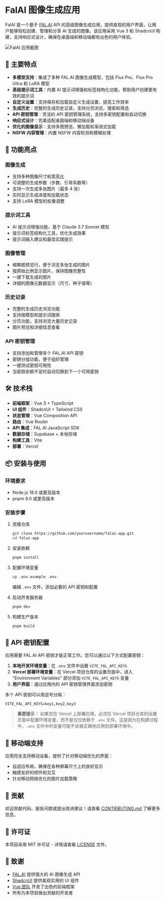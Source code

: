 # FalAI 图像生成应用

FalAI 是一个基于 [FAL.AI](https://fal.ai/) API 的高级图像生成应用，提供直观的用户界面，让用户能够轻松创建、管理和分享 AI 生成的图像。该应用采用 Vue 3 和 ShadcnUI 构建，支持响应式设计，确保在桌面端和移动端都有出色的用户体验。

![FalAI 应用截图](public/screenshot.png)

## 🌟 主要特点

- **多模型支持**：集成了多种 FAL.AI 图像生成模型，包括 Flux Pro、Flux Pro Ultra 和 LoRA 模型
- **高级提示词工具**：内置 AI 提示词增强和标签结构化功能，帮助用户创建更有效的提示词
- **自定义设置**：支持保存和加载自定义生成设置，提高工作效率
- **生成历史**：完整的生成历史记录，支持分页浏览、搜索和筛选
- **API 密钥管理**：灵活的 API 密钥管理系统，支持多密钥配置和自动切换
- **响应式设计**：完美适配桌面端和移动端设备
- **优化的图像显示**：支持多图预览、懒加载和渐进式加载
- **NSFW 内容管理**：内置 NSFW 内容检测和模糊处理

## 🚀 功能亮点

### 图像生成

- 支持多种图像尺寸和宽高比
- 可调整的生成参数（步数、引导系数等）
- 支持一次生成多张图片（最多 4 张）
- 实时显示生成进度和加载状态
- 支持 LoRA 模型的权重调整

### 提示词工具

- AI 提示词增强功能，基于 Claude 3.7 Sonnet 模型
- 提示词标签结构化工具，优化生成效果
- 提示词输入建议和最佳实践提示

### 图像管理

- 缩略图预览行，便于浏览多张生成的图片
- 按原始比例显示图片，保持图像完整性
- 一键下载生成的图片
- 详细的图像元数据显示（尺寸、种子值等）

### 历史记录

- 完整的生成历史浏览功能
- 支持按模型和提示词搜索
- 分页功能，支持浏览大量历史记录
- 图片预览和详细信息查看

### API 密钥管理

- 支持添加和管理多个 FAL.AI API 密钥
- 密钥分组功能，便于组织管理
- 一键测试密钥可用性
- 当密钥余额不足时自动切换到下一个可用密钥

## 🛠️ 技术栈

- **前端框架**：Vue 3 + TypeScript
- **UI 组件**：ShadcnUI + Tailwind CSS
- **状态管理**：Vue Composition API
- **路由**：Vue Router
- **API 集成**：FAL.AI JavaScript SDK
- **数据存储**：Supabase + 本地存储
- **构建工具**：Vite
- **部署**：Vercel

## 📦 安装与使用

### 环境要求

- Node.js 18.0 或更高版本
- pnpm 8.0 或更高版本

### 安装步骤

1. 克隆仓库
   ```bash
   git clone https://github.com/yourusername/falai-app.git
   cd falai-app
   ```

2. 安装依赖
   ```bash
   pnpm install
   ```

3. 配置环境变量
   ```bash
   cp .env.example .env
   ```

   编辑 `.env` 文件，添加必要的 API 密钥和配置

4. 启动开发服务器
   ```bash
   pnpm dev
   ```

5. 构建生产版本
   ```bash
   pnpm build
   ```

## 🔑 API 密钥配置

应用需要 FAL.AI API 密钥才能正常工作。您可以通过以下方式配置密钥：

1. **本地开发环境变量**：在 `.env` 文件中设置 `VITE_FAL_API_KEYS`
2. **Vercel 部署环境变量**：在 Vercel 项目仓库的设置页面中，进入 "Environment Variables" 部分添加 `VITE_FAL_API_KEYS` 变量
3. **用户界面**：通过应用内的 API 密钥管理界面添加密钥

多个 API 密钥可以用逗号分隔：
```
VITE_FAL_API_KEYS=key1,key2,key3
```

> **重要提示：** 如果您在 Vercel 上部署应用，必须在 Vercel 项目仓库的设置页面中配置环境变量，而不是仅仅依赖于 `.env` 文件。这是因为在构建过程中，`.env` 文件中的变量可能不会被正确地应用到部署环境中。

## 📱 移动端支持

应用完全支持移动设备，提供了针对移动端优化的界面：

- 自适应布局，确保在各种屏幕尺寸上的良好显示
- 触摸友好的控件和交互
- 针对移动网络优化的图片加载策略

## 🤝 贡献

欢迎贡献代码、报告问题或提出改进建议！请查看 [CONTRIBUTING.md](CONTRIBUTING.md) 了解更多信息。

## 📄 许可证

本项目采用 MIT 许可证 - 详情请查看 [LICENSE](LICENSE) 文件。

## 🙏 致谢

- [FAL.AI](https://fal.ai/) 提供强大的 AI 图像生成 API
- [ShadcnUI](https://ui.shadcn.com/) 提供美观实用的 UI 组件
- [Vue 团队](https://vuejs.org/) 开发了出色的前端框架
- 所有为本项目做出贡献的开发者
